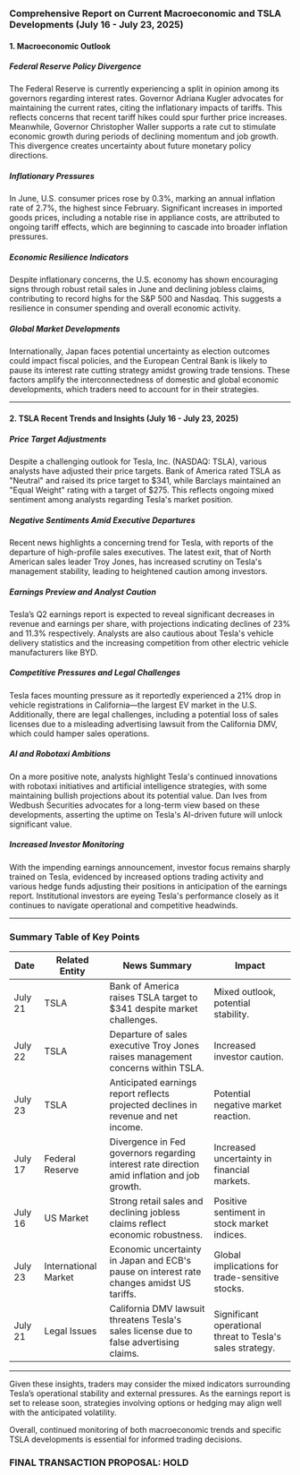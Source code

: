 ### Comprehensive Report on Current Macroeconomic and TSLA Developments (July 16 - July 23, 2025)

#### 1. Macroeconomic Outlook

##### Federal Reserve Policy Divergence
The Federal Reserve is currently experiencing a split in opinion among its governors regarding interest rates. Governor Adriana Kugler advocates for maintaining the current rates, citing the inflationary impacts of tariffs. This reflects concerns that recent tariff hikes could spur further price increases. Meanwhile, Governor Christopher Waller supports a rate cut to stimulate economic growth during periods of declining momentum and job growth. This divergence creates uncertainty about future monetary policy directions.

##### Inflationary Pressures
In June, U.S. consumer prices rose by 0.3%, marking an annual inflation rate of 2.7%, the highest since February. Significant increases in imported goods prices, including a notable rise in appliance costs, are attributed to ongoing tariff effects, which are beginning to cascade into broader inflation pressures.

##### Economic Resilience Indicators
Despite inflationary concerns, the U.S. economy has shown encouraging signs through robust retail sales in June and declining jobless claims, contributing to record highs for the S&P 500 and Nasdaq. This suggests a resilience in consumer spending and overall economic activity.

##### Global Market Developments
Internationally, Japan faces potential uncertainty as election outcomes could impact fiscal policies, and the European Central Bank is likely to pause its interest rate cutting strategy amidst growing trade tensions. These factors amplify the interconnectedness of domestic and global economic developments, which traders need to account for in their strategies.

---

#### 2. TSLA Recent Trends and Insights (July 16 - July 23, 2025)

##### Price Target Adjustments
Despite a challenging outlook for Tesla, Inc. (NASDAQ: TSLA), various analysts have adjusted their price targets. Bank of America rated TSLA as "Neutral" and raised its price target to $341, while Barclays maintained an "Equal Weight" rating with a target of $275. This reflects ongoing mixed sentiment among analysts regarding Tesla's market position.

##### Negative Sentiments Amid Executive Departures
Recent news highlights a concerning trend for Tesla, with reports of the departure of high-profile sales executives. The latest exit, that of North American sales leader Troy Jones, has increased scrutiny on Tesla's management stability, leading to heightened caution among investors.

##### Earnings Preview and Analyst Caution
Tesla’s Q2 earnings report is expected to reveal significant decreases in revenue and earnings per share, with projections indicating declines of 23% and 11.3% respectively. Analysts are also cautious about Tesla's vehicle delivery statistics and the increasing competition from other electric vehicle manufacturers like BYD.

##### Competitive Pressures and Legal Challenges
Tesla faces mounting pressure as it reportedly experienced a 21% drop in vehicle registrations in California—the largest EV market in the U.S. Additionally, there are legal challenges, including a potential loss of sales licenses due to a misleading advertising lawsuit from the California DMV, which could hamper sales operations.

##### AI and Robotaxi Ambitions
On a more positive note, analysts highlight Tesla's continued innovations with robotaxi initiatives and artificial intelligence strategies, with some maintaining bullish projections about its potential value. Dan Ives from Wedbush Securities advocates for a long-term view based on these developments, asserting the uptime on Tesla's AI-driven future will unlock significant value.

##### Increased Investor Monitoring
With the impending earnings announcement, investor focus remains sharply trained on Tesla, evidenced by increased options trading activity and various hedge funds adjusting their positions in anticipation of the earnings report. Institutional investors are eyeing Tesla's performance closely as it continues to navigate operational and competitive headwinds.

---

### Summary Table of Key Points

| Date       | Related Entity       | News Summary                                                                                 | Impact                                                    |
|------------|----------------------|---------------------------------------------------------------------------------------------|-----------------------------------------------------------|
| July 21    | TSLA                 | Bank of America raises TSLA target to $341 despite market challenges.                       | Mixed outlook, potential stability.                        |
| July 22    | TSLA                 | Departure of sales executive Troy Jones raises management concerns within TSLA.             | Increased investor caution.                                |
| July 23    | TSLA                 | Anticipated earnings report reflects projected declines in revenue and net income.          | Potential negative market reaction.                        |
| July 17    | Federal Reserve      | Divergence in Fed governors regarding interest rate direction amid inflation and job growth. | Increased uncertainty in financial markets.                |
| July 16    | US Market            | Strong retail sales and declining jobless claims reflect economic robustness.                | Positive sentiment in stock market indices.               |
| July 23    | International Market | Economic uncertainty in Japan and ECB's pause on interest rate changes amidst US tariffs.  | Global implications for trade-sensitive stocks.           |
| July 21    | Legal Issues         | California DMV lawsuit threatens Tesla's sales license due to false advertising claims.     | Significant operational threat to Tesla's sales strategy. |

---

Given these insights, traders may consider the mixed indicators surrounding Tesla’s operational stability and external pressures. As the earnings report is set to release soon, strategies involving options or hedging may align well with the anticipated volatility. 

Overall, continued monitoring of both macroeconomic trends and specific TSLA developments is essential for informed trading decisions.

### FINAL TRANSACTION PROPOSAL: **HOLD**